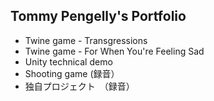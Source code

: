 <h2>Tommy Pengelly's Portfolio</h2>


- Twine game - Transgressions
- Twine game - For When You're Feeling Sad
- Unity technical demo
- Shooting game (録音）
- 独自プロジェクト　（録音）

